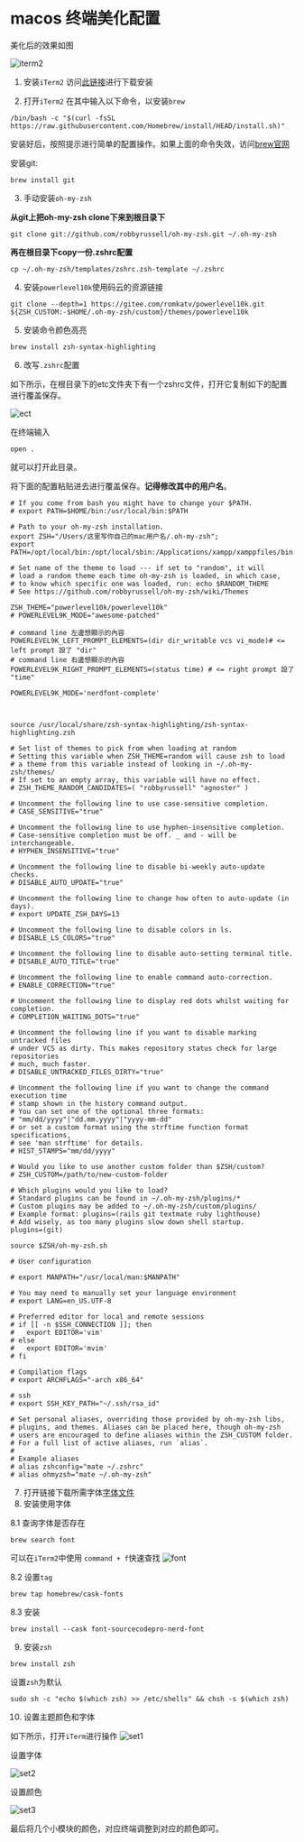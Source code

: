 # macos 终端美化配置

美化后的效果如图

![iterm2](../otherImages/item2.jpg)

1. 安装`iTerm2` 访问[此链接](https://iterm2.com/)进行下载安装

2. 打开`iTerm2` 在其中输入以下命令，以安装`brew`

```shell
/bin/bash -c "$(curl -fsSL https://raw.githubusercontent.com/Homebrew/install/HEAD/install.sh)"
```

安装好后，按照提示进行简单的配置操作。如果上面的命令失效，访问[brew官网](https://brew.sh/)

安装git:

```shell
brew install git
```

3. 手动安装`oh-my-zsh`

**从git上把oh-my-zsh clone下来到根目录下**

```shell
git clone git://github.com/robbyrussell/oh-my-zsh.git ~/.oh-my-zsh
```

**再在根目录下copy一份.zshrc配置**

```shell
cp ~/.oh-my-zsh/templates/zshrc.zsh-template ~/.zshrc
```

4. 安装`powerlevel10k`使用码云的资源链接

```shell
git clone --depth=1 https://gitee.com/romkatv/powerlevel10k.git ${ZSH_CUSTOM:-$HOME/.oh-my-zsh/custom}/themes/powerlevel10k
```

5. 安装命令颜色高亮
```shell
brew install zsh-syntax-highlighting
```

6. 改写```.zshrc```配置

如下所示，在根目录下的etc文件夹下有一个zshrc文件，打开它复制如下的配置进行覆盖保存。

![ect](../otherImages/etc.jpg)

在终端输入

```shell
open .
```

就可以打开此目录。

将下面的配置粘贴进去进行覆盖保存。**记得修改其中的用户名**。

```shell
# If you come from bash you might have to change your $PATH.
# export PATH=$HOME/bin:/usr/local/bin:$PATH

# Path to your oh-my-zsh installation.
export ZSH="/Users/这里写你自己的mac用户名/.oh-my-zsh";
export PATH=/opt/local/bin:/opt/local/sbin:/Applications/xampp/xamppfiles/bin:$PATH

# Set name of the theme to load --- if set to "random", it will
# load a random theme each time oh-my-zsh is loaded, in which case,
# to know which specific one was loaded, run: echo $RANDOM_THEME
# See https://github.com/robbyrussell/oh-my-zsh/wiki/Themes

ZSH_THEME="powerlevel10k/powerlevel10k"
# POWERLEVEL9K_MODE="awesome-patched"

# command line 左邊想顯示的內容
POWERLEVEL9K_LEFT_PROMPT_ELEMENTS=(dir dir_writable vcs vi_mode)# <= left prompt 設了 "dir"
# command line 右邊想顯示的內容
POWERLEVEL9K_RIGHT_PROMPT_ELEMENTS=(status time) # <= right prompt 設了 "time"

POWERLEVEL9K_MODE='nerdfont-complete'



source /usr/local/share/zsh-syntax-highlighting/zsh-syntax-highlighting.zsh

# Set list of themes to pick from when loading at random
# Setting this variable when ZSH_THEME=random will cause zsh to load
# a theme from this variable instead of looking in ~/.oh-my-zsh/themes/
# If set to an empty array, this variable will have no effect.
# ZSH_THEME_RANDOM_CANDIDATES=( "robbyrussell" "agnoster" )

# Uncomment the following line to use case-sensitive completion.
# CASE_SENSITIVE="true"

# Uncomment the following line to use hyphen-insensitive completion.
# Case-sensitive completion must be off. _ and - will be interchangeable.
# HYPHEN_INSENSITIVE="true"

# Uncomment the following line to disable bi-weekly auto-update checks.
# DISABLE_AUTO_UPDATE="true"

# Uncomment the following line to change how often to auto-update (in days).
# export UPDATE_ZSH_DAYS=13

# Uncomment the following line to disable colors in ls.
# DISABLE_LS_COLORS="true"

# Uncomment the following line to disable auto-setting terminal title.
# DISABLE_AUTO_TITLE="true"

# Uncomment the following line to enable command auto-correction.
# ENABLE_CORRECTION="true"

# Uncomment the following line to display red dots whilst waiting for completion.
# COMPLETION_WAITING_DOTS="true"

# Uncomment the following line if you want to disable marking untracked files
# under VCS as dirty. This makes repository status check for large repositories
# much, much faster.
# DISABLE_UNTRACKED_FILES_DIRTY="true"

# Uncomment the following line if you want to change the command execution time
# stamp shown in the history command output.
# You can set one of the optional three formats:
# "mm/dd/yyyy"|"dd.mm.yyyy"|"yyyy-mm-dd"
# or set a custom format using the strftime function format specifications,
# see 'man strftime' for details.
# HIST_STAMPS="mm/dd/yyyy"

# Would you like to use another custom folder than $ZSH/custom?
# ZSH_CUSTOM=/path/to/new-custom-folder

# Which plugins would you like to load?
# Standard plugins can be found in ~/.oh-my-zsh/plugins/*
# Custom plugins may be added to ~/.oh-my-zsh/custom/plugins/
# Example format: plugins=(rails git textmate ruby lighthouse)
# Add wisely, as too many plugins slow down shell startup.
plugins=(git)

source $ZSH/oh-my-zsh.sh

# User configuration

# export MANPATH="/usr/local/man:$MANPATH"

# You may need to manually set your language environment
# export LANG=en_US.UTF-8

# Preferred editor for local and remote sessions
# if [[ -n $SSH_CONNECTION ]]; then
#   export EDITOR='vim'
# else
#   export EDITOR='mvim'
# fi

# Compilation flags
# export ARCHFLAGS="-arch x86_64"

# ssh
# export SSH_KEY_PATH="~/.ssh/rsa_id"

# Set personal aliases, overriding those provided by oh-my-zsh libs,
# plugins, and themes. Aliases can be placed here, though oh-my-zsh
# users are encouraged to define aliases within the ZSH_CUSTOM folder.
# For a full list of active aliases, run `alias`.
#
# Example aliases
# alias zshconfig="mate ~/.zshrc"
# alias ohmyzsh="mate ~/.oh-my-zsh"
```

7. 打开链接下载所需字体[字体文件](https://m.fontke.com/font/28278655/download/)
8. 安装使用字体

8.1 查询字体是否存在
```shell
brew search font
```
可以在`iTerm2`中使用 `command + f`快速查找
![font](../otherImages/font.jpg)

8.2 设置`tag`
```shell
brew tap homebrew/cask-fonts 
```

8.3 安装
```shell
brew install --cask font-sourcecodepro-nerd-font
```

9. 安装`zsh`
```shell
brew install zsh
```
设置`zsh`为默认
```shell
sudo sh -c "echo $(which zsh) >> /etc/shells" && chsh -s $(which zsh)
```

10. 设置主题颜色和字体

如下所示，打开`iTerm`进行操作
![set1](../otherImages/set1.jpg)

设置字体

![set2](../otherImages/set2.jpg)

设置颜色

![set3](../otherImages/set3.jpg)

最后将几个小模块的颜色，对应终端调整到对应的颜色即可。